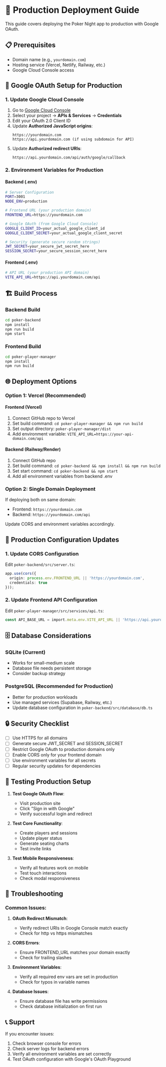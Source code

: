 # 🚀 Production Deployment Guide

This guide covers deploying the Poker Night app to production with Google OAuth.

## 📋 Prerequisites

- Domain name (e.g., `yourdomain.com`)
- Hosting service (Vercel, Netlify, Railway, etc.)
- Google Cloud Console access

## 🔐 Google OAuth Setup for Production

### 1. Update Google Cloud Console

1. Go to [Google Cloud Console](https://console.cloud.google.com/)
2. Select your project → **APIs & Services** → **Credentials**
3. Edit your OAuth 2.0 Client ID
4. Update **Authorized JavaScript origins**:
   ```
   https://yourdomain.com
   https://api.yourdomain.com (if using subdomain for API)
   ```
5. Update **Authorized redirect URIs**:
   ```
   https://api.yourdomain.com/api/auth/google/callback
   ```

### 2. Environment Variables for Production

#### Backend (.env)
```bash
# Server Configuration
PORT=3001
NODE_ENV=production

# Frontend URL (your production domain)
FRONTEND_URL=https://yourdomain.com

# Google OAuth (from Google Cloud Console)
GOOGLE_CLIENT_ID=your_actual_google_client_id
GOOGLE_CLIENT_SECRET=your_actual_google_client_secret

# Security (generate secure random strings)
JWT_SECRET=your_secure_jwt_secret_here
SESSION_SECRET=your_secure_session_secret_here
```

#### Frontend (.env)
```bash
# API URL (your production API domain)
VITE_API_URL=https://api.yourdomain.com/api
```

## 🏗️ Build Process

### Backend Build
```bash
cd poker-backend
npm install
npm run build
npm start
```

### Frontend Build
```bash
cd poker-player-manager
npm install
npm run build
```

## 🌐 Deployment Options

### Option 1: Vercel (Recommended)

#### Frontend (Vercel)
1. Connect GitHub repo to Vercel
2. Set build command: `cd poker-player-manager && npm run build`
3. Set output directory: `poker-player-manager/dist`
4. Add environment variable: `VITE_API_URL=https://your-api-domain.com/api`

#### Backend (Railway/Render)
1. Connect GitHub repo
2. Set build command: `cd poker-backend && npm install && npm run build`
3. Set start command: `cd poker-backend && npm start`
4. Add all environment variables from backend .env

### Option 2: Single Domain Deployment

If deploying both on same domain:
- Frontend: `https://yourdomain.com`
- Backend: `https://yourdomain.com/api`

Update CORS and environment variables accordingly.

## 🔧 Production Configuration Updates

### 1. Update CORS Configuration

Edit `poker-backend/src/server.ts`:
```typescript
app.use(cors({
  origin: process.env.FRONTEND_URL || 'https://yourdomain.com',
  credentials: true
}));
```

### 2. Update Frontend API Configuration

Edit `poker-player-manager/src/services/api.ts`:
```typescript
const API_BASE_URL = import.meta.env.VITE_API_URL || 'https://api.yourdomain.com/api';
```

## 🗄️ Database Considerations

### SQLite (Current)
- Works for small-medium scale
- Database file needs persistent storage
- Consider backup strategy

### PostgreSQL (Recommended for Production)
- Better for production workloads
- Use managed services (Supabase, Railway, etc.)
- Update database configuration in `poker-backend/src/database/db.ts`

## 🔒 Security Checklist

- [ ] Use HTTPS for all domains
- [ ] Generate secure JWT_SECRET and SESSION_SECRET
- [ ] Restrict Google OAuth to production domains only
- [ ] Enable CORS only for your frontend domain
- [ ] Use environment variables for all secrets
- [ ] Regular security updates for dependencies

## 🧪 Testing Production Setup

1. **Test Google OAuth Flow**:
   - Visit production site
   - Click "Sign in with Google"
   - Verify successful login and redirect

2. **Test Core Functionality**:
   - Create players and sessions
   - Update player status
   - Generate seating charts
   - Test invite links

3. **Test Mobile Responsiveness**:
   - Verify all features work on mobile
   - Test touch interactions
   - Check modal responsiveness

## 🚨 Troubleshooting

### Common Issues:

1. **OAuth Redirect Mismatch**:
   - Verify redirect URIs in Google Console match exactly
   - Check for http vs https mismatches

2. **CORS Errors**:
   - Ensure FRONTEND_URL matches your domain exactly
   - Check for trailing slashes

3. **Environment Variables**:
   - Verify all required env vars are set in production
   - Check for typos in variable names

4. **Database Issues**:
   - Ensure database file has write permissions
   - Check database initialization on first run

## 📞 Support

If you encounter issues:
1. Check browser console for errors
2. Check server logs for backend errors
3. Verify all environment variables are set correctly
4. Test OAuth configuration with Google's OAuth Playground
